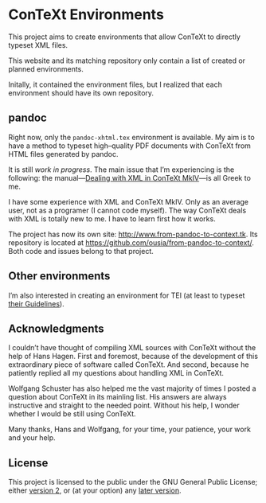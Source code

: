 # ConTeXt Environments

This project aims to create environments that allow ConTeXt to directly typeset XML files.

This website and its matching repository only contain a list of created or planned environments.

Initally, it contained the environment files, but I realized that each environment should have its own repository.

## pandoc

Right now, only the `pandoc-xhtml.tex` environment is available. My aim is to have a method to typeset high–quality PDF documents with ConTeXt from HTML files generated by pandoc.

It is still *work in progress*. The main issue that I’m experiencing is the following: the manual—[Dealing with XML in ConTeXt MkIV](http://pragma-ade.com/show-man-44.htm)—is all Greek to me.

I have some experience with XML and ConTeXt MkIV. Only as an average user, not as a programer (I cannot code myself). The way ConTeXt deals with XML is totally new to me. I have to learn first how it works.

The project has now its own site: <http://www.from-pandoc-to-context.tk>. Its repository is located at <https://github.com/ousia/from-pandoc-to-context/>. Both code and issues belong to that project.

## Other environments

I’m also interested in creating an environment for TEΙ (at least to typeset [their Guidelines](http://www.tei-c.org/Guidelines/)).

<!-- safari book and W3C documents -->

## Acknowledgments

I couldn’t have thought of compiling XML sources with ConTeXt without the help of Hans Hagen. First and foremost, because of the development of this extraordinary piece of software called ConTeXt. And second, because he patiently replied all my questions about handling XML in ConTeXt.

Wolfgang Schuster has also helped me the vast majority of times I posted a question about ConTeXt in its mainling list. His answers are always instructive and straight to the needed point. Without his help, I wonder whether I would be still using ConTeXt.

Many thanks, Hans and Wolfgang, for your time, your patience, your work and your help.

## License

This project is licensed to the public under the GNU General Public License; either [version 2](https://www.gnu.org/licenses/gpl-2.0.html), or (at your option) any [later version](https://www.gnu.org/licenses/gpl.html).
